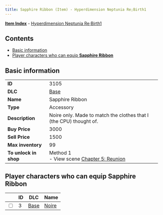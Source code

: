 ```yaml
---
title: Sapphire Ribbon (Item) - Hyperdimension Neptunia Re;Birth1
---
```


[**Item Index**](/neptunia/rb1/item/index.html) - [Hyperdimension Neptunia Re;Birth1](/neptunia/rb1)

## Contents

- [Basic information](#basic-information)
- [Player characters who can equip **Sapphire Ribbon**](#player-characters-who-can-equip-sapphire-ribbon)
## Basic information

|   |   |
| -- | -- |
| **ID** | 3105 |
| **DLC** | [Base](/neptunia/rb1/dlc/1-base.html) |
| **Name** | Sapphire Ribbon |
| **Type** | Accessory |
| **Description** | Noire only. Made to match the clothes that I (the CPU) thought of. |
| **Buy Price** | 3000 |
| **Sell Price** | 1500 |
| **Max inventory** | 99 |
| **To unlock in shop** | Method 1<br />- View scene [Chapter 5: Reunion](/neptunia/rb1/scene/1-503-chapter-5-reunion.html) |


## Player characters who can equip **Sapphire Ribbon**

|    | ID | DLC | Name |
| -- | -- | --- | ---- |
| <input type="checkbox" id="rb1-player-1-3" class="trackbox" /> | 3 | [Base](/neptunia/rb1/dlc/1-base.html) | [Noire](/neptunia/rb1/player/1-3-noire.html) |
